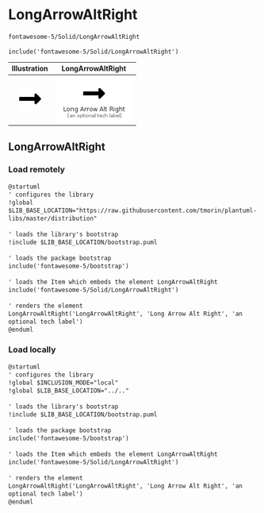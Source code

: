 # LongArrowAltRight


```text
fontawesome-5/Solid/LongArrowAltRight
```

```text
include('fontawesome-5/Solid/LongArrowAltRight')
```



| Illustration | LongArrowAltRight |
| :---: | :---: |
| ![illustration for Illustration](../../fontawesome-5/Solid/LongArrowAltRight.png) | ![illustration for LongArrowAltRight](../../fontawesome-5/Solid/LongArrowAltRight.Local.png) |




## LongArrowAltRight

### Load remotely
```plantuml
@startuml
' configures the library
!global $LIB_BASE_LOCATION="https://raw.githubusercontent.com/tmorin/plantuml-libs/master/distribution"

' loads the library's bootstrap
!include $LIB_BASE_LOCATION/bootstrap.puml

' loads the package bootstrap
include('fontawesome-5/bootstrap')

' loads the Item which embeds the element LongArrowAltRight
include('fontawesome-5/Solid/LongArrowAltRight')

' renders the element
LongArrowAltRight('LongArrowAltRight', 'Long Arrow Alt Right', 'an optional tech label')
@enduml
```

### Load locally
```plantuml
@startuml
' configures the library
!global $INCLUSION_MODE="local"
!global $LIB_BASE_LOCATION="../.."

' loads the library's bootstrap
!include $LIB_BASE_LOCATION/bootstrap.puml

' loads the package bootstrap
include('fontawesome-5/bootstrap')

' loads the Item which embeds the element LongArrowAltRight
include('fontawesome-5/Solid/LongArrowAltRight')

' renders the element
LongArrowAltRight('LongArrowAltRight', 'Long Arrow Alt Right', 'an optional tech label')
@enduml
```

